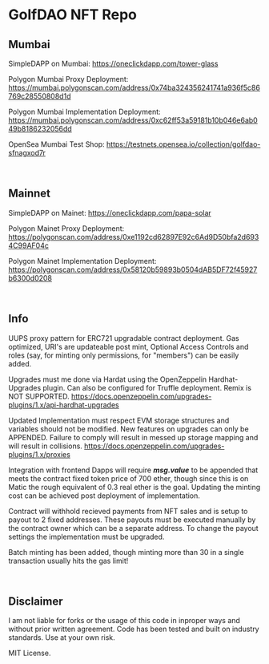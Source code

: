 <H1> GolfDAO NFT Repo </H1>

### <H2> Mumbai </H2>

  SimpleDAPP on Mumbai: https://oneclickdapp.com/tower-glass
  
  Polygon Mumbai Proxy Deployment: https://mumbai.polygonscan.com/address/0x74ba324356241741a936f5c86769c28550808d1d
  
  Polygon Mumbai Implementation Deployment: https://mumbai.polygonscan.com/address/0xc62ff53a59181b10b046e6ab049b8186232056dd
  
  OpenSea Mumbai Test Shop: https://testnets.opensea.io/collection/golfdao-sfnagxod7r

&nbsp;


### <H2> Mainnet </H2>
  SimpleDAPP on Mainet: https://oneclickdapp.com/papa-solar

  Polygon Mainet Proxy Deployment: https://polygonscan.com/address/0xe1192cd62897E92c6Ad9D50bfa2d6934C99AF04c

  Polygon Mainet Implementation Deployment: https://polygonscan.com/address/0x58120b59893b0504dAB5DF72f45927b6300d0208

&nbsp;


### <H2> Info </H2>
  
  UUPS proxy pattern for ERC721 upgradable contract deployment. Gas optimized, URI's are updateable post mint, Optional Access Controls and roles (say, for minting only permissions, for "members") can be easily added.
  
  Upgrades must me done via Hardat using the OpenZeppelin Hardhat-Upgrades plugin. Can also be configured for Truffle deployment. Remix is NOT SUPPORTED.   https://docs.openzeppelin.com/upgrades-plugins/1.x/api-hardhat-upgrades

  
  Updated Implementation must respect EVM storage structures and variables should not be modified. New features on upgrades can only be APPENDED. Failure to comply will result in messed up storage mapping and will result in collisions. https://docs.openzeppelin.com/upgrades-plugins/1.x/proxies
  
  Integration with frontend Dapps will require ***msg.value*** to be appended that meets the contract fixed token price of 700 ether, though since this is on Matic the rough equivalent of 0.3 real ether is the goal. Updating the minting cost can be achieved post deployment of implementation.
  
  Contract will withhold recieved payments from NFT sales and is setup to payout to 2 fixed addresses. These payouts must be executed manually by the contract owner which can be a separate address. To change the payout settings the implementation must be upgraded.
  
  Batch minting has been added, though minting more than 30 in a single transaction usually hits the gas limit!
  
  &nbsp;
  
  
  ### <H2> Disclaimer </H2> 
  
  I am not liable for forks or the usage of this code in inproper ways and without prior written agreement. Code has been tested and built on industry standards. Use at your own risk.
  
  MIT License.


